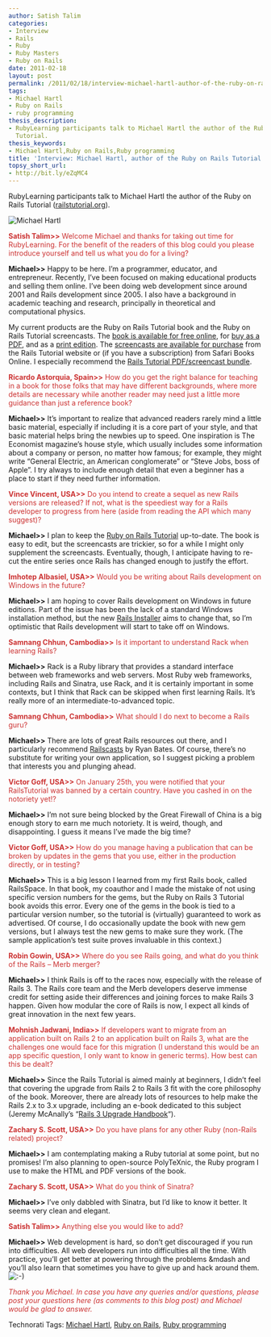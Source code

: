 ```yaml
---
author: Satish Talim
categories:
- Interview
- Rails
- Ruby
- Ruby Masters
- Ruby on Rails
date: 2011-02-18
layout: post
permalink: /2011/02/18/interview-michael-hartl-author-of-the-ruby-on-rails-tutorial-railstutorial-org/
tags:
- Michael Hartl
- Ruby on Rails
- ruby programming
thesis_description:
- RubyLearning participants talk to Michael Hartl the author of the Ruby on Rails
  Tutorial.
thesis_keywords:
- Michael Hartl,Ruby on Rails,Ruby programming
title: 'Interview: Michael Hartl, author of the Ruby on Rails Tutorial (railstutorial.org)'
topsy_short_url:
- http://bit.ly/eZqMC4
---
```


<div>
  <p class="alert">
    RubyLearning participants talk to Michael Hartl the author of the Ruby on Rails Tutorial (<a href="http://ruby.railstutorial.org/">railstutorial.org</a>).
  </p>
  
  <p>
    <img class="alignright" title="Michael Hartl" src="http://rubylearning.com/images/headshot_smaller.jpg" alt="Michael Hartl" />
  </p>
  
  <p>
    <span style="color:#CC3333;"><strong>Satish Talim>></strong> Welcome Michael and thanks for taking out time for RubyLearning. For the benefit of the readers of this blog could you please introduce yourself and tell us what you do for a living?</span>
  </p>
  
  <p>
    <strong>Michael>></strong> Happy to be here. I&#8217;m a programmer, educator, and entrepreneur. Recently, I&#8217;ve been focused on making educational products and selling them online. I&#8217;ve been doing web development since around 2001 and Rails development since 2005. I also have a background in academic teaching and research, principally in theoretical and computational physics.
  </p>
  
  <p>
    My current products are the Ruby on Rails Tutorial book and the Ruby on Rails Tutorial screencasts. The <a href="http://railstutorial.org/ruby-on-rails-tutorial-book">book is available for free online</a>, for <a href="http://railstutorial.org/">buy as a PDF</a>, and as a <a href="http://amzn.to/RTbook">print edition</a>. The <a href="http://railstutorial.org/">screencasts are available for purchase</a> from the Rails Tutorial website or (if you have a subscription) from Safari Books Online. I especially recommend the <a href="http://railstutorial.org/">Rails Tutorial PDF/screencast bundle</a>.
  </p>
  
  <p>
    <span style="color:#CC3333;"><strong>Ricardo Astorquia, Spain>></strong> How do you get the right balance for teaching in a book for those folks that may have different backgrounds, where more details are necessary while another reader may need just a little more guidance than just a reference book?</span>
  </p>
  
  <p>
    <strong>Michael>></strong> It&#8217;s important to realize that advanced readers rarely mind a little basic material, especially if including it is a core part of your style, and that basic material helps bring the newbies up to speed. One inspiration is The Economist magazine&#8217;s house style, which usually includes some information about a company or person, no matter how famous; for example, they might write &#8220;General Electric, an American conglomerate&#8221; or &#8220;Steve Jobs, boss of Apple&#8221;. I try always to include enough detail that even a beginner has a place to start if they need further information.
  </p>
  
  <p>
    <span style="color:#CC3333;"><strong>Vince Vincent, USA>></strong> Do you intend to create a sequel as new Rails versions are released? If not, what is the speediest way for a Rails developer to progress from here (aside from reading the API which many suggest)?</span>
  </p>
  
  <p>
    <strong>Michael>></strong> I plan to keep the <a href="http://railstutorial.org/">Ruby on Rails Tutorial</a> up-to-date. The book is easy to edit, but the screencasts are trickier, so for a while I might only supplement the screencasts. Eventually, though, I anticipate having to re-cut the entire series once Rails has changed enough to justify the effort.
  </p>
  
  <p>
    <span style="color:#CC3333;"><strong>Imhotep Albasiel, USA>></strong> Would you be writing about Rails development on Windows in the future?</span>
  </p>
  
  <p>
    <strong>Michael>></strong> I am hoping to cover Rails development on Windows in future editions. Part of the issue has been the lack of a standard Windows installation method, but the new <a href="http://railsinstaller.org/">Rails Installer</a> aims to change that, so I&#8217;m optimistic that Rails development will start to take off on Windows.
  </p>
  
  <p>
    <span style="color:#CC3333;"><strong>Samnang Chhun, Cambodia>></strong> Is it important to understand Rack when learning Rails?</span>
  </p>
  
  <p>
    <strong>Michael>></strong> Rack is a Ruby library that provides a standard interface between web frameworks and web servers. Most Ruby web frameworks, including Rails and Sinatra, use Rack, and it is certainly important in some contexts, but I think that Rack can be skipped when first learning Rails. It&#8217;s really more of an intermediate-to-advanced topic.
  </p>
  
  <p>
    <span style="color:#CC3333;"><strong>Samnang Chhun, Cambodia>></strong> What should I do next to become a Rails guru?</span>
  </p>
  
  <p>
    <strong>Michael>></strong> There are lots of great Rails resources out there, and I particularly recommend <a href="http://railscasts.com/">Railscasts</a> by Ryan Bates. Of course, there&#8217;s no substitute for writing your own application, so I suggest picking a problem that interests you and plunging ahead.
  </p>
  
  <p>
    <span style="color:#CC3333;"><strong>Victor Goff, USA>></strong> On January 25th, you were notified that your RailsTutorial was banned by a certain country. Have you cashed in on the notoriety yet!?</span>
  </p>
  
  <p>
    <strong>Michael>></strong> I&#8217;m not sure being blocked by the Great Firewall of China is a big enough story to earn me much notoriety. It is weird, though, and disappointing. I guess it means I&#8217;ve made the big time?
  </p>
  
  <p>
    <span style="color:#CC3333;"><strong>Victor Goff, USA>></strong> How do you manage having a publication that can be broken by updates in the gems that you use, either in the production directly, or in testing?</span>
  </p>
  
  <p>
    <strong>Michael>></strong> This is a big lesson I learned from my first Rails book, called RailsSpace. In that book, my coauthor and I made the mistake of not using specific version numbers for the gems, but the Ruby on Rails 3 Tutorial book avoids this error. Every one of the gems in the book is tied to a particular version number, so the tutorial is (virtually) guaranteed to work as advertised. Of course, I do occasionally update the book with new gem versions, but I always test the new gems to make sure they work. (The sample application&#8217;s test suite proves invaluable in this context.)
  </p>
  
  <p>
    <span style="color:#CC3333;"><strong>Robin Gowin, USA>></strong> Where do you see Rails going, and what do you think of the Rails &#8211; Merb merger?</span>
  </p>
  
  <p>
    <strong>Michael>></strong> I think Rails is off to the races now, especially with the release of Rails 3. The Rails core team and the Merb developers deserve immense credit for setting aside their differences and joining forces to make Rails 3 happen. Given how modular the core of Rails is now, I expect all kinds of great innovation in the next few years.
  </p>
  
  <p>
    <span style="color:#CC3333;"><strong>Mohnish Jadwani, India>></strong> If developers want to migrate from an application built on Rails 2 to an application built on Rails 3, what are the challenges one would face for this migration (I understand this would be an app specific question, I only want to know in generic terms). How best can this be dealt?</span>
  </p>
  
  <p>
    <strong>Michael>></strong> Since the Rails Tutorial is aimed mainly at beginners, I didn&#8217;t feel that covering the upgrade from Rails 2 to Rails 3 fit with the core philosophy of the book. Moreover, there are already lots of resources to help make the Rails 2.x to 3.x upgrade, including an e-book dedicated to this subject (Jeremy McAnally&#8217;s &#8220;<a href="http://www.railsupgradehandbook.com/">Rails 3 Upgrade Handbook</a>&#8220;).
  </p>
  
  <p>
    <span style="color:#CC3333;"><strong>Zachary S. Scott, USA>></strong> Do you have plans for any other Ruby (non-Rails related) project?</span>
  </p>
  
  <p>
    <strong>Michael>></strong> I am contemplating making a Ruby tutorial at some point, but no promises! I&#8217;m also planning to open-source PolyTeXnic, the Ruby program I use to make the HTML and PDF versions of the book.
  </p>
  
  <p>
    <span style="color:#CC3333;"><strong>Zachary S. Scott, USA>></strong> What do you think of Sinatra?</span>
  </p>
  
  <p>
    <strong>Michael>></strong> I&#8217;ve only dabbled with Sinatra, but I&#8217;d like to know it better. It seems very clean and elegant.
  </p>
  
  <p>
    <span style="color:#CC3333;"><strong>Satish Talim>></strong> Anything else you would like to add?</span>
  </p>
  
  <p>
    <strong>Michael>></strong> Web development is hard, so don&#8217;t get discouraged if you run into difficulties. All web developers run into difficulties all the time. With practice, you&#8217;ll get better at powering through the problems &mdash and you&#8217;ll also learn that sometimes you have to give up and hack around them. <img src="http://rubylearning.com/blog/wp-includes/images/smilies/icon_smile.gif" alt=":-)" class="wp-smiley" />
  </p>
  
  <p>
    <span style="color:#CC3333;"><em>Thank you Michael. In case you have any queries and/or questions, please post your questions here (as comments to this blog post) and Michael would be glad to answer.</em></span>
  </p>
</div>

Technorati Tags: <a href="http://technorati.com/tag/Michael+Hartl" rel="tag">Michael Hartl</a>, <a href="http://technorati.com/tag/Ruby+on+Rails" rel="tag">Ruby on Rails</a>, <a href="http://technorati.com/tag/Ruby+programming" rel="tag">Ruby programming</a>
